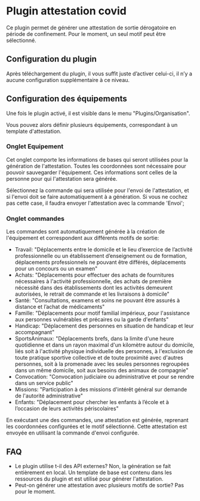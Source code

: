 
# Plugin attestation covid

Ce plugin permet de générer une attestation de sortie dérogatoire en période de confinement. Pour le moment, un seul motif peut être sélectionné.

## Configuration du plugin
Après téléchargement du plugin, il vous suffit juste d’activer celui-ci, il n’y a aucune configuration supplémentaire à ce niveau.

## Configuration des équipements
Une fois le plugin activé, il est visible dans le menu "Plugins/Organisation".

Vous pouvez alors définir plusieurs équipements, correspondant à un template d'attestation.

### Onglet Equipement
Cet onglet comporte les informations de bases qui seront utilisées pour la génération de l'attestation. Toutes les coordonnées sont nécessaire pour pouvoir sauvegarder l'équipement. Ces informations sont celles de la personne pour qui l'attestation sera générée.

Sélectionnez la commande qui sera utilisée pour l'envoi de l'attestation, et si l'envoi doit se faire automatiquement à a génération. Si vous ne cochez pas cette case, il faudra envoyer l'attestation avec la commande 'Envoi';

### Onglet commandes
Les commandes sont automatiquement générée à la création de l'équipement et correspondent aux différents motifs de sortie:
* Travail: "Déplacements entre le domicile et le lieu d’exercice de l’activité professionnelle ou un établissement d’enseignement ou de formation, déplacements professionnels ne pouvant être différés, déplacements pour un concours ou un examen"
* Achats: "Déplacements pour effectuer des achats de fournitures nécessaires à l'activité professionnelle, des achats de première nécessité dans des établissements dont les activités demeurent autorisées, le retrait de commande et les livraisons à domicile"
* Santé: "Consultations, examens et soins ne pouvant être assurés à distance et l’achat de médicaments"
* Famille: "Déplacements pour motif familial impérieux, pour l'assistance aux personnes vulnérables et précaires ou la garde d'enfants"
* Handicap: "Déplacement des personnes en situation de handicap et leur accompagnant"
* SportsAnimaux: "Déplacements brefs, dans la limite d'une heure quotidienne et dans un rayon maximal d'un kilomètre autour du domicile, liés soit à l'activité physique individuelle des personnes, à l'exclusion de toute pratique sportive collective et de toute proximité avec d'autres personnes, soit à la promenade avec les seules personnes regroupées dans un même domicile, soit aux besoins des animaux de compagnie"
* Convocation: "Convocation judiciaire ou administrative et pour se rendre dans un service public"
* Missions: "Participation à des missions d'intérêt général sur demande de l'autorité administrative"
* Enfants: "Déplacement pour chercher les enfants à l’école et à l’occasion de leurs activités périscolaires"

En exécutant une des commandes, une attestation est générée, reprenant les coordonnées configurées et le motif sélectionné. Cette attestation est envoyée en utilisant la commande d'envoi configurée.

## FAQ
* Le plugin utilise t-il des API externes?
Non, la génération se fait entièrement en local. Un template de base est contenu dans les ressources du plugin et est utilisé pour générer l'attestation.
* Peut-on générer une attestation avec plusieurs motifs de sortie?
Pas pour le moment.
